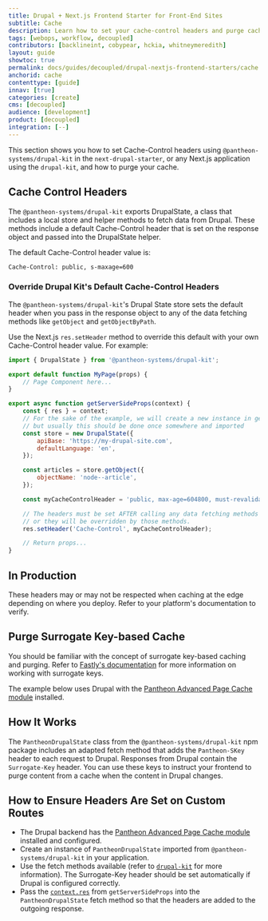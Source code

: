 ```yaml
---
title: Drupal + Next.js Frontend Starter for Front-End Sites
subtitle: Cache
description: Learn how to set your cache-control headers and purge cache.
tags: [webops, workflow, decoupled]
contributors: [backlineint, cobypear, hckia, whitneymeredith]
layout: guide
showtoc: true
permalink: docs/guides/decoupled/drupal-nextjs-frontend-starters/cache
anchorid: cache
contenttype: [guide]
innav: [true]
categories: [create]
cms: [decoupled]
audience: [development]
product: [decoupled]
integration: [--]
---
```


This section shows you how to set Cache-Control headers using
`@pantheon-systems/drupal-kit` in the `next-drupal-starter`, or any Next.js
application using the `drupal-kit`, and how to purge your cache.

## Cache Control Headers

The `@pantheon-systems/drupal-kit` exports DrupalState, a class that includes a local store and helper methods to fetch data from Drupal. These
methods include a default Cache-Control header that is set on the response object and passed into the DrupalState helper.

The default Cache-Control header value is:

```http
Cache-Control: public, s-maxage=600
```

### Override Drupal Kit's Default Cache-Control Headers

The `@pantheon-systems/drupal-kit`'s Drupal State store sets the default header when you pass in the response object to any of the data fetching methods like `getObject` and `getObjectByPath`.

Use the Next.js `res.setHeader` method to override this default with your own Cache-Control header value. For example:

```jsx title=src/pages/articles/index.jsx
import { DrupalState } from '@pantheon-systems/drupal-kit';

export default function MyPage(props) {
	// Page Component here...
}

export async function getServerSideProps(context) {
	const { res } = context;
	// For the sake of the example, we will create a new instance in getServerSideProps,
	// but usually this should be done once somewhere and imported
	const store = new DrupalState({
		apiBase: 'https://my-drupal-site.com',
		defaultLanguage: 'en',
	});

	const articles = store.getObject({
		objectName: 'node--article',
	});

	const myCacheControlHeader = 'public, max-age=604800, must-revalidate';

	// The headers must be set AFTER calling any data fetching methods on the store
	// or they will be overridden by those methods.
	res.setHeader('Cache-Control', myCacheControlHeader);

	// Return props...
}
```

## In Production

These headers may or may not be respected when caching at the edge depending on where you deploy. Refer to your platform's documentation to verify.

## Purge Surrogate Key-based Cache

You should be familiar with the concept of surrogate key-based caching and
purging. Refer to [Fastly's documentation](https://docs.fastly.com/en/guides/working-with-surrogate-keys) for more information on working with surrogate keys.

The example below uses Drupal with the [Pantheon Advanced Page Cache module](https://www.drupal.org/project/pantheon_advanced_page_cache) installed.

## How It Works

The `PantheonDrupalState` class from the `@pantheon-systems/drupal-kit` npm
package includes an adapted fetch method that adds the `Pantheon-SKey` header
to each request to Drupal. Responses from Drupal contain the
`Surrogate-Key` header. You can use these keys to instruct your frontend to purge content from a cache when the content in Drupal changes.

## How to Ensure Headers Are Set on Custom Routes

- The Drupal backend has the [Pantheon Advanced Page Cache module](https://www.drupal.org/project/pantheon_advanced_page_cache) installed and configured.
- Create an instance of `PantheonDrupalState` imported from
  `@pantheon-systems/drupal-kit` in your application.
- Use the fetch methods available (refer to
  [`drupal-kit`](https://decoupledkit.pantheon.io/docs/Packages/drupal-kit/) for more information). The Surrogate-Key header should be set automatically if Drupal is configured correctly.
- Pass the [`context.res`](https://nextjs.org/docs/api-reference/data-fetching/get-server-side-props#context-parameter) from `getServerSideProps` into the `PantheonDrupalState` fetch method so that
the headers are added to the outgoing response.
